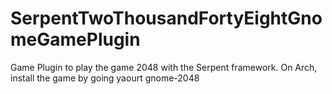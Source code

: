 # SerpentTwoThousandFortyEightGnomeGamePlugin
Game Plugin to play the game 2048 with the Serpent framework. On Arch, install the game by going yaourt gnome-2048
